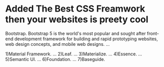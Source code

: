 # Added The Best CSS Freamwork then your websites is preety cool 
Bootstrap. Bootstrap 5 is the world's most popular and sought after front-end development 
framework for building and rapid prototyping websites, web design concepts, and mobile web designs. ...

1)Material Framework. ...
2)Leaf. ...
3)Materialize. ...
4)Essence. ...
5)Semantic UI. ...
6)Foundation. ...
7)Baseguide. 

